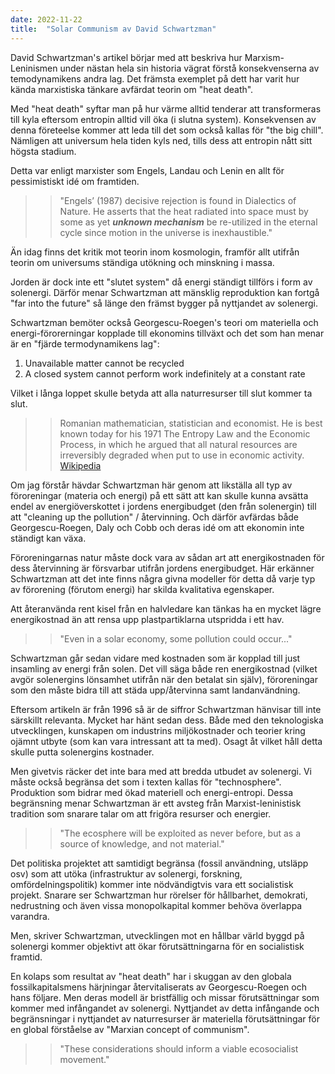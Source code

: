 ```yaml
---
date: 2022-11-22
title:  "Solar Communism av David Schwartzman"
---
```

David Schwartzman's artikel börjar med att beskriva hur Marxism-Leninismen under nästan hela sin historia vägrat förstå konsekvenserna av temodynamikens andra lag. Det främsta exemplet på dett har varit hur kända marxistiska tänkare avfärdat teorin om "heat death".

Med "heat death" syftar man på hur värme alltid tenderar att transformeras till kyla eftersom entropin alltid vill öka (i slutna system). Konsekvensen av denna företeelse kommer att leda till det som också kallas för "the big chill". Nämligen att universum hela tiden kyls ned, tills dess att entropin nått sitt högsta stadium.

Detta var enligt marxister som Engels, Landau och Lenin en allt för pessimistiskt idé om framtiden. 

>> "Engels’ (1987) decisive rejection is found in Dialectics of Nature. He asserts that the heat radiated into space must by some as yet ***unknown mechanism*** be re-utilized in the eternal cycle since motion in the universe is inexhaustible."

Än idag finns det kritik mot teorin inom kosmologin, framför allt utifrån teorin om universums ständiga utökning och minskning i massa.

Jorden är dock inte ett "slutet system" då energi ständigt tillförs i form av solenergi. Därför menar Schwartzman att mänsklig reproduktion kan fortgå "far into the future" så länge den främst bygger på nyttjandet av solenergi.

Schwartzman bemöter också Georgescu-Roegen's teori om materiella och energi-förorerningar kopplade till ekonomins tillväxt och det som han menar är en "fjärde termodynamikens lag":

1. Unavailable matter cannot be recycled
2. A closed system cannot perform work indefinitely at a constant rate

Vilket i långa loppet skulle betyda att alla naturresurser till slut kommer ta slut.

>> Romanian mathematician, statistician and economist. He is best known today for his 1971 The Entropy Law and the Economic Process, in which he argued that all natural resources are irreversibly degraded when put to use in economic activity. [Wikipedia](https://en.wikipedia.org/wiki/Nicholas_Georgescu-Roegen)

Om jag förstår hävdar Schwartzman här genom att likställa all typ av föroreningar (materia och energi) på ett sätt att kan skulle kunna avsätta endel av energiöverskottet i jordens energibudget (den från solenergin) till att "cleaning up the pollution" / återvinning. Och därför avfärdas både Georgescu-Roegen, Daly och Cobb och deras idé om att ekonomin inte ständigt kan växa.

Föroreningarnas natur måste dock vara av sådan art att energikostnaden för dess återvinning är försvarbar utifrån jordens energibudget. Här erkänner Schwartzman att det inte finns några givna modeller för detta då varje typ av förorening (förutom energi) har skilda kvalitativa egenskaper.

Att återanvända rent kisel från en halvledare kan tänkas ha en mycket lägre energikostnad än att rensa upp plastpartiklarna utspridda i ett hav.

>> "Even in a solar economy, some pollution could occur..."

Schwartzman går sedan vidare med kostnaden som är kopplad till just insamling av energi från solen. Det vill säga både ren energikostnad (vilket avgör solenergins lönsamhet utifrån när den betalat sin själv), föroreningar som den måste bidra till att städa upp/återvinna samt landanvändning.

Eftersom artikeln är från 1996 så är de siffror Schwartzman hänvisar till inte särskillt relevanta. Mycket har hänt sedan dess. Både med den teknologiska utvecklingen, kunskapen om industrins miljökostnader och teorier kring ojämnt utbyte (som kan vara intressant att ta med). Osagt åt vilket håll detta skulle putta solenergins kostnader.

Men givetvis räcker det inte bara med att bredda utbudet av solenergi. Vi måste också begränsa det som i texten kallas för "technosphere". Produktion som bidrar med ökad materiell och energi-entropi. Dessa begränsning menar Schwartzman är ett avsteg från Marxist-leninistisk tradition som snarare talar om att frigöra resurser och energier.

>> "The ecosphere will be exploited as never before, but as a source of knowledge, and not material."

Det politiska projektet att samtidigt begränsa (fossil användning, utsläpp osv) som att utöka (infrastruktur av solenergi, forskning, omfördelningspolitik) kommer inte nödvändigtvis vara ett socialistisk projekt. Snarare ser Schwartzman hur rörelser för hållbarhet, demokrati, nedrustning och även vissa monopolkapital kommer behöva överlappa varandra.

Men, skriver Schwartzman, utvecklingen mot en hållbar värld byggd på solenergi kommer objektivt att ökar förutsättningarna för en socialistisk framtid.

En kolaps som resultat av "heat death" har i skuggan av den globala fossilkapitalsmens härjningar återvitaliserats av Georgescu-Roegen och hans följare. Men deras modell är bristfällig och missar förutsättningar som kommer med infångandet av solenergi. Nyttjandet av detta infångande och begränsningar i nyttjandet av naturresurser är materiella förutsättningar för en global förståelse av "Marxian concept of communism".

>> "These considerations should inform a viable ecosocialist movement."
